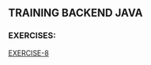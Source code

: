 ## TRAINING BACKEND JAVA
### EXERCISES:
[EXERCISE-8](https://gitlab.bosonit.com/-/ide/project/santiago.ferreira/training-java/tree/main/-/training-java-index/README.md#exe-8)

